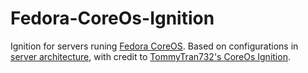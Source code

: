 # Fedora-CoreOs-Ignition
Ignition for servers runing [Fedora CoreOS](https://docs.fedoraproject.org/en-US/fedora-coreos/). Based on configurations in [server architecture](https://github.com/kp9001/server-architecture), with credit to [TommyTran732's CoreOs Ignition](https://github.com/tommytran732/Fedora-CoreOS-Ignition).